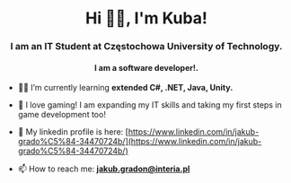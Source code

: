 <h1 align="center">Hi 👨‍💻, I'm Kuba!</h1>
<h3 align="center">I am an IT Student at Częstochowa University of Technology.</h3>
<h4 align="center">I am a software developer!.</h4>

- 👨‍🎓 I’m currently learning **extended C#, .NET, Java, Unity.**

- 🤖 I love gaming! I am expanding my IT skills and taking my first steps in game development too!

- 🤝 My linkedin profile is here: [https://www.linkedin.com/in/jakub-grado%C5%84-34470724b/](https://www.linkedin.com/in/jakub-grado%C5%84-34470724b/)

- 📫 How to reach me:  **jakub.gradon@interia.pl**


<p align="left">
</p>

